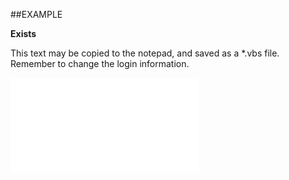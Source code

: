 

##EXAMPLE

**Exists**

This text may be copied to the notepad, and saved as a *.vbs file. Remember to change the login information.

![](../../Examples/vbs/SORoles.Exists.vbs.txt)





